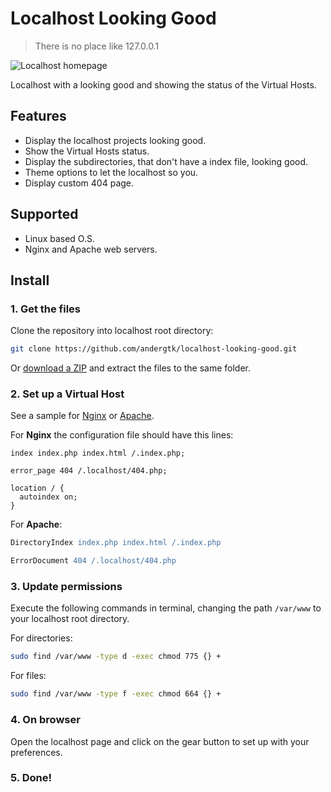 # Localhost Looking Good

> There is no place like 127.0.0.1

![Localhost homepage](http://i.imgur.com/j6tgbHO.png)

Localhost with a looking good and showing the status of the Virtual Hosts.

## Features

+ Display the localhost projects looking good.
+ Show the Virtual Hosts status.
+ Display the subdirectories, that don't have a index file, looking good.
+ Theme options to let the localhost so you.
+ Display custom 404 page.

## Supported

+ Linux based O.S.
+ Nginx and Apache web servers.

## Install

### 1. Get the files

Clone the repository into localhost root directory:

```bash
git clone https://github.com/andergtk/localhost-looking-good.git
```

Or [download a ZIP](https://github.com/andergtk/localhost-looking-good/archive/master.zip)
and extract the files to the same folder.

### 2. Set up a Virtual Host

See a sample for [Nginx](.localhost/sample-nginx.conf) or [Apache](.localhost/sample-apache.conf).

For **Nginx** the configuration file should have this lines:

```nginx
index index.php index.html /.index.php;

error_page 404 /.localhost/404.php;

location / {
  autoindex on;
}
```

For **Apache**:

```apache
DirectoryIndex index.php index.html /.index.php

ErrorDocument 404 /.localhost/404.php
```

### 3. Update permissions

Execute the following commands in terminal, changing the path `/var/www` to your
localhost root directory.

For directories:

```bash
sudo find /var/www -type d -exec chmod 775 {} +
```

For files:
```bash
sudo find /var/www -type f -exec chmod 664 {} +
```

### 4. On browser

Open the localhost page and click on the gear button to set up with your
preferences.

### 5. Done!
